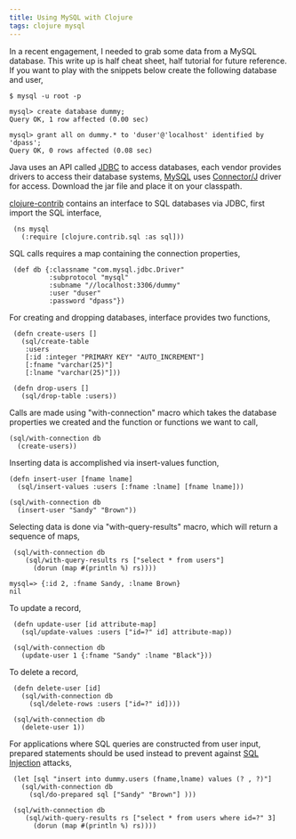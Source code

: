 ```yaml
---
title: Using MySQL with Clojure
tags: clojure mysql
---
```


In a recent engagement, I needed to grab some data from a MySQL
database. This write up is half cheat sheet, half tutorial for future
reference. If you want to play with the snippets below create the
following database and user,

    $ mysql -u root -p    

    mysql> create database dummy;
    Query OK, 1 row affected (0.00 sec)

    mysql> grant all on dummy.* to 'duser'@'localhost' identified by 'dpass';
    Query OK, 0 rows affected (0.08 sec)

Java uses an API called
[JDBC](http://en.wikipedia.org/wiki/Java_Database_Connectivity) to
access databases, each vendor provides drivers to access their database
systems, [MySQL](http://www.mysql.com/) uses
[Connector/J](http://dev.mysql.com/downloads/connector/j/) driver for
access. Download the jar file and place it on your classpath.

[clojure-contrib](http://richhickey.github.com/clojure-contrib/index.html)
contains an interface to SQL databases via JDBC, first import the SQL
interface,

     (ns mysql
       (:require [clojure.contrib.sql :as sql]))

SQL calls requires a map containing the connection properties,

     (def db {:classname "com.mysql.jdbc.Driver"
              :subprotocol "mysql"
              :subname "//localhost:3306/dummy"
              :user "duser"
              :password "dpass"})

For creating and dropping databases, interface provides two functions,

     (defn create-users []
       (sql/create-table
        :users
        [:id :integer "PRIMARY KEY" "AUTO_INCREMENT"]
        [:fname "varchar(25)"]
        [:lname "varchar(25)"]))

     (defn drop-users []
       (sql/drop-table :users))

Calls are made using "with-connection" macro which takes the database
properties we created and the function or functions we want to call,

    (sql/with-connection db
      (create-users))

Inserting data is accomplished via insert-values function,

    (defn insert-user [fname lname]
      (sql/insert-values :users [:fname :lname] [fname lname]))

    (sql/with-connection db
      (insert-user "Sandy" "Brown"))

Selecting data is done via "with-query-results" macro, which will return
a sequence of maps,

     (sql/with-connection db 
        (sql/with-query-results rs ["select * from users"]  
          (dorun (map #(println %) rs))))

    mysql=> {:id 2, :fname Sandy, :lname Brown}
    nil

To update a record,

     (defn update-user [id attribute-map]
       (sql/update-values :users ["id=?" id] attribute-map))

     (sql/with-connection db
       (update-user 1 {:fname "Sandy" :lname "Black"}))

To delete a record,

     (defn delete-user [id]
       (sql/with-connection db
         (sql/delete-rows :users ["id=?" id])))

     (sql/with-connection db
       (delete-user 1))


For applications where SQL queries are constructed from user input,
prepared statements should be used instead to prevent against [SQL
Injection](http://en.wikipedia.org/wiki/SQL_injection) attacks,


     (let [sql "insert into dummy.users (fname,lname) values (? , ?)"] 
       (sql/with-connection db
         (sql/do-prepared sql ["Sandy" "Brown"] )))

     (sql/with-connection db 
        (sql/with-query-results rs ["select * from users where id=?" 3]  
          (dorun (map #(println %) rs))))

